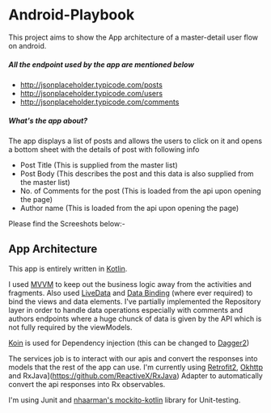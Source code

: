 # Android-Playbook

This project aims to show the App architecture of a master-detail user flow on android.
##### All the endpoint used by the app are mentioned below

 - http://jsonplaceholder.typicode.com/posts
 - http://jsonplaceholder.typicode.com/users
 - http://jsonplaceholder.typicode.com/comments
 
##### What's the app about?

The app displays a list of posts and allows the users to click on it and opens a bottom sheet with the details of post with following info
 - Post Title (This is supplied from the master list)
 - Post Body (This describes the post and this data is also supplied from the master list)
 - No. of Comments for the post (This is loaded from the api upon opening the page)
 - Author name (This is loaded from the api upon opening the page)

Please find the Screeshots below:-

## App Architecture

This app is entirely written in [Kotlin](https://kotlinlang.org/).

I used [MVVM](https://en.wikipedia.org/wiki/Model%E2%80%93view%E2%80%93viewmodel) to keep out the business logic away from the activities and fragments. Also used [LiveData](https://developer.android.com/topic/libraries/architecture/livedata) and [Data Binding](https://developer.android.com/topic/libraries/data-binding) (where ever required) to bind the views and data elements. I've partially implemented the Repository layer in order to handle data operations especially with comments and authors endpoints where a huge chunck of data is given by the API which is not fully required by the viewModels.

[Koin](https://insert-koin.io/) is used for Dependency injection (this can be changed to [Dagger2](https://google.github.io/dagger/))

The services job is to interact with our apis and convert the responses into models that the rest of the app can use. I'm currently using [Retrofit2](https://square.github.io/retrofit/), [Okhttp](https://square.github.io/okhttp/) and RxJava](https://github.com/ReactiveX/RxJava) Adapter to automatically convert the api responses into Rx observables.

I'm using Junit and [nhaarman's mockito-kotlin](https://github.com/nhaarman/mockito-kotlin) library for Unit-testing.
